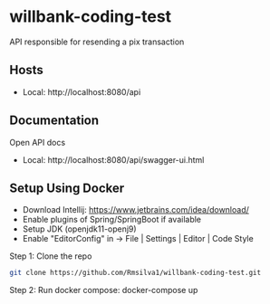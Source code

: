 # willbank-coding-test

API responsible for resending a pix transaction

## Hosts

- Local: http://localhost:8080/api

## Documentation

Open API docs

- Local: http://localhost:8080/api/swagger-ui.html

## Setup Using Docker

- Download Intellij: https://www.jetbrains.com/idea/download/
- Enable plugins of Spring/SpringBoot if available
- Setup JDK (openjdk11-openj9)
- Enable "EditorConfig" in -> File | Settings | Editor | Code Style

Step 1: Clone the repo

```bash
git clone https://github.com/Rmsilva1/willbank-coding-test.git
```

Step 2: Run docker compose: docker-compose up
